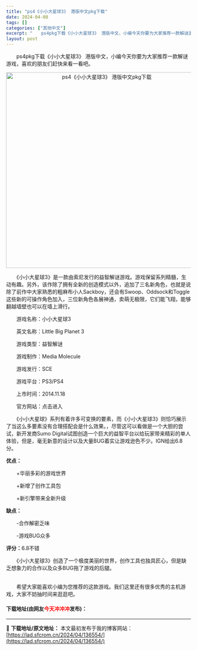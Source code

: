 ```yaml
---
title: "ps4《小小大星球3》 港版中文pkg下载"
date: 2024-04-08
tags: []
categories: ["其他中文"]
excerpt: "　　ps4pkg下载《小小大星球3》 港版中文，小编今天你要为大家推荐一款解谜游戏，喜欢的朋友们赶快来看一看吧。 　　《小小大星球3》是一款由索尼发行的益智解谜游戏。游戏保留系列精髓，生动有趣。另外，该作除了拥有全新的创造模式以外，追加了三名新角色，也就是说除了前作中大家熟悉的粗麻布小人Sackbo&hellip;"
layout: post
---
```


 <p>　　ps4pkg下载《小小大星球3》 港版中文，小编今天你要为大家推荐一款解谜游戏，喜欢的朋友们赶快来看一看吧。</p> <p align="center"><img align="" border="0" src="https://lad.sfcrom.cn/wp-content/uploads/2024/04/20240408_661389252bb4f.webp" width="533" alt="ps4《小小大星球3》 港版中文pkg下载" /></p> <p>　　《小小大星球3》是一款由索尼发行的益智解谜游戏。游戏保留系列精髓，生动有趣。另外，该作除了拥有全新的创造模式以外，追加了三名新角色，也就是说除了前作中大家熟悉的粗麻布小人Sackboy，还会有Swoop、Oddsock和Toggle这些新的可操作角色加入，三位新角色各展神通，卖萌无极限，它们能飞翔，能够翻越墙壁也可以在墙上滑行。</p> <p>　　游戏名称：小小大星球3</p> <p>　　英文名称：Little Big Planet 3</p> <p>　　游戏类型：益智解谜</p> <p>　　游戏制作：Media Molecule</p> <p>　　游戏发行：SCE</p> <p>　　游戏平台：PS3/PS4</p> <p>　　上市时间：2014.11.18</p> <p>　　官方网站：点击进入</p> <p>　　《小小大星球》系列有着许多可变换的要素，而《小小大星球3》则恰巧展示了当这么多要素没有合理搭配会是什么效果。，尽管这可以看做是一个大胆的尝试，新开发商Sumo Digital试图创造一个巨大的益智平台以给玩家带来精彩的单人体验，但是，毫无新意的设计以及大量BUG着实让游戏逊色不少。IGN给出6.8分。</p> <p><strong>优点：</strong></p> <p>　　+华丽多彩的游戏世界</p> <p>　　+新增了创作工具包</p> <p>　　+新引擎带来全新升级</p> <p><strong>缺点：</strong></p> <p>　　-合作解密乏味</p> <p>　　-游戏BUG众多</p> <p><strong>评分：</strong>6.8不错</p> <p>　　《小小大星球3》创造了一个极度美丽的世界，创作工具也独具匠心，但是缺乏想象力的合作以及众多BUG拖了游戏的后腿。</p> <p><br />　　希望大家能喜欢小编为您推荐的这款游戏。我们这里还有很多优秀的主机游戏，大家不妨抽时间来逛逛吧。</p> <p><h4>下载地址(由网友<font color="red">今天冲冲冲</font>发布)：</h4></p> 

---
📖 **下载地址/原文地址：** 本文最初发布于我的博客网站：[https://lad.sfcrom.cn/2024/04/136554/](https://lad.sfcrom.cn/2024/04/136554/)

